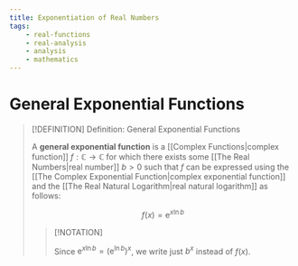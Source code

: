 ```yaml
---
title: Exponentiation of Real Numbers
tags:
    - real-functions
    - real-analysis
    - analysis
    - mathematics
---
```


# General Exponential Functions

>[!DEFINITION] Definition: General Exponential Functions
>
>A **general exponential function** is a [[Complex Functions|complex function]] $f: \mathbb{C} \to \mathbb{C}$ for which there exists some [[The Real Numbers|real number]] $b \gt 0$ such that $f$ can be expressed using the [[The Complex Exponential Function|complex exponential function]] and the [[The Real Natural Logarithm|real natural logarithm]] as follows:
>
>$$
>f(x) = \mathrm{e}^{x \ln b}
>$$
>
>>[!NOTATION]
>>
>>Since $\mathrm{e}^{x \ln b} = (\mathrm{e}^{\ln b})^{x}$, we write just $b^x$ instead of $f(x)$. 
>>
>